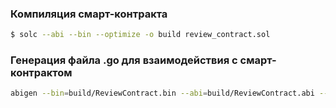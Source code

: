 ### Компиляция смарт-контракта
```bash
$ solc --abi --bin --optimize -o build review_contract.sol
```

### Генерация файла .go для взаимодействия с смарт-контрактом
```bash
abigen --bin=build/ReviewContract.bin --abi=build/ReviewContract.abi --pkg=ethereum --out=review_contract.go
```
